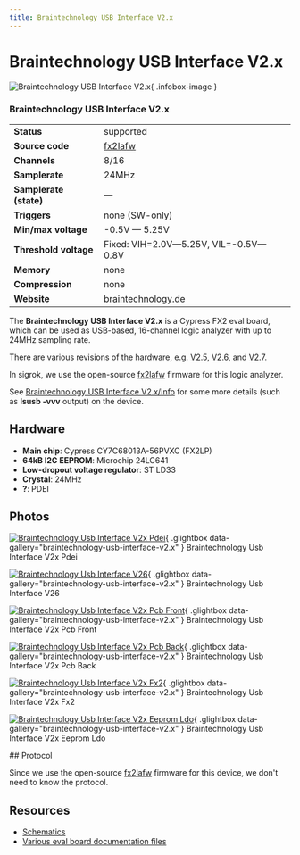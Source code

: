 ```yaml
---
title: Braintechnology USB Interface V2.x
---
```


# Braintechnology USB Interface V2.x

<div class="infobox" markdown>

![Braintechnology USB Interface V2.x](./img/Braintechnology_usb_interface_v2x_pdei.jpg){ .infobox-image }

### Braintechnology USB Interface V2.x

| | |
|---|---|
| **Status** | supported |
| **Source code** | [fx2lafw](https://github.com/OpenTraceLab/OpenTraceCapture/tree/main/src/hardware/fx2lafw) |
| **Channels** | 8/16 |
| **Samplerate** | 24MHz |
| **Samplerate (state)** | — |
| **Triggers** | none (SW-only) |
| **Min/max voltage** | -0.5V — 5.25V |
| **Threshold voltage** | Fixed: VIH=2.0V—5.25V, VIL=-0.5V—0.8V |
| **Memory** | none |
| **Compression** | none |
| **Website** | [braintechnology.de](http://www.braintechnology.de/braintechnology/en/usb_fastinterface27.html) |

</div>

The **Braintechnology USB Interface V2.x** is a Cypress FX2 eval board, which can be used as USB-based, 16-channel logic analyzer with up to 24MHz sampling rate.

There are various revisions of the hardware, e.g. [V2.5](http://www.braintechnology.de/braintechnology/en/usb_fastinterface25.html), [V2.6](http://www.braintechnology.de/braintechnology/en/usb_fastinterface26.html), and [V2.7](http://www.braintechnology.de/braintechnology/en/usb_fastinterface27.html).

In sigrok, we use the open-source [fx2lafw](https://sigrok.org/wiki/Fx2lafw) firmware for this logic analyzer.

See [Braintechnology USB Interface V2.x/Info](https://sigrok.org/wiki/Braintechnology_USB_Interface_V2.x/Info) for some more details (such as **lsusb -vvv** output) on the device.

## Hardware
- **Main chip**: Cypress CY7C68013A-56PVXC (FX2LP)
- **64kB I2C EEPROM**: Microchip 24LC641
- **Low-dropout voltage regulator**: ST LD33
- **Crystal**: 24MHz
- **?**: PDEI

## Photos

<div class="photo-grid" markdown>

[![Braintechnology Usb Interface V2x Pdei](./img/Braintechnology_usb_interface_v2x_pdei.jpg)](./img/Braintechnology_usb_interface_v2x_pdei.jpg "Braintechnology Usb Interface V2x Pdei"){ .glightbox data-gallery="braintechnology-usb-interface-v2.x" }
<span class="caption">Braintechnology Usb Interface V2x Pdei</span>

[![Braintechnology Usb Interface V26](./img/Braintechnology_usb_interface_v26.jpg)](./img/Braintechnology_usb_interface_v26.png "Braintechnology Usb Interface V26"){ .glightbox data-gallery="braintechnology-usb-interface-v2.x" }
<span class="caption">Braintechnology Usb Interface V26</span>

[![Braintechnology Usb Interface V2x Pcb Front](./img/Braintechnology_usb_interface_v2x_pcb_front.jpg)](./img/Braintechnology_usb_interface_v2x_pcb_front.jpg "Braintechnology Usb Interface V2x Pcb Front"){ .glightbox data-gallery="braintechnology-usb-interface-v2.x" }
<span class="caption">Braintechnology Usb Interface V2x Pcb Front</span>

[![Braintechnology Usb Interface V2x Pcb Back](./img/Braintechnology_usb_interface_v2x_pcb_back.jpg)](./img/Braintechnology_usb_interface_v2x_pcb_back.jpg "Braintechnology Usb Interface V2x Pcb Back"){ .glightbox data-gallery="braintechnology-usb-interface-v2.x" }
<span class="caption">Braintechnology Usb Interface V2x Pcb Back</span>

[![Braintechnology Usb Interface V2x Fx2](./img/Braintechnology_usb_interface_v2x_fx2.jpg)](./img/Braintechnology_usb_interface_v2x_fx2.jpg "Braintechnology Usb Interface V2x Fx2"){ .glightbox data-gallery="braintechnology-usb-interface-v2.x" }
<span class="caption">Braintechnology Usb Interface V2x Fx2</span>

[![Braintechnology Usb Interface V2x Eeprom Ldo](./img/Braintechnology_usb_interface_v2x_eeprom_ldo.jpg)](./img/Braintechnology_usb_interface_v2x_eeprom_ldo.jpg "Braintechnology Usb Interface V2x Eeprom Ldo"){ .glightbox data-gallery="braintechnology-usb-interface-v2.x" }
<span class="caption">Braintechnology Usb Interface V2x Eeprom Ldo</span>

</div>
## Protocol

Since we use the open-source [fx2lafw](https://sigrok.org/wiki/Fx2lafw) firmware for this device, we don't need to know the protocol.

## Resources
- [Schematics](http://www.braintechnology.de/downstat18/download.php?file=schematicv27.pdf)
- [Various eval board documentation files](http://www.braintechnology.de/braintechnology/en/usb_fastinterface27.html)

